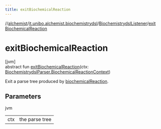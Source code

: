 ```yaml
---
title: exitBiochemicalReaction
---
```

//[alchemist](../../../index.html)/[it.unibo.alchemist.biochemistrydsl](../index.html)/[BiochemistrydslListener](index.html)/[exitBiochemicalReaction](exit-biochemical-reaction.html)



# exitBiochemicalReaction



[jvm]\
abstract fun [exitBiochemicalReaction](exit-biochemical-reaction.html)(ctx: [BiochemistrydslParser.BiochemicalReactionContext](../-biochemistrydsl-parser/-biochemical-reaction-context/index.html))



Exit a parse tree produced by [biochemicalReaction](../-biochemistrydsl-parser/biochemical-reaction.html).



## Parameters


jvm

| | |
|---|---|
| ctx | the parse tree |




